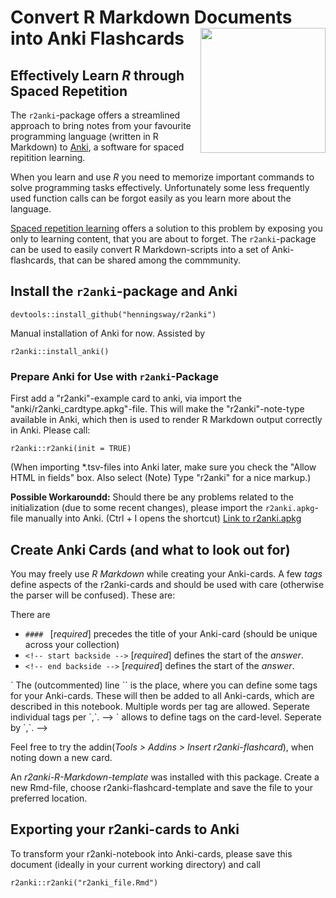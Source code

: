 # Convert R Markdown Documents into Anki Flashcards <img src="man/figures/r2anki_sticker.png" height="200" align="right">

<!-- [![Travis-CI Build Status](https://travis-ci.org/henningsway/r2anki.svg?branch=dev)](https://travis-ci.org/henningsway/r2anki) -->

## Effectively Learn *R* through Spaced Repetition
The `r2anki`-package offers a streamlined approach to bring notes from your favourite programming language (written in R Markdown) to [Anki](https://ankisrs.net), a software for spaced repitition learning.

When you learn and use *R* you need to memorize important commands to solve programming tasks effectively. Unfortunately some less frequently used function calls can be forgot easily as you learn more about the language.

[Spaced repetition learning](https://en.wikipedia.org/wiki/Spaced_repetition) offers a solution to this problem by exposing you only to learning content, that you are about to forget. The `r2anki`-package can be used to easily convert R Markdown-scripts into a set of Anki-flashcards, that can be shared among the commmunity.

## Install the `r2anki`-package and Anki
```
devtools::install_github("henningsway/r2anki")
```

Manual installation of Anki for now. Assisted by

```
r2anki::install_anki()
```

### Prepare Anki for Use with `r2anki`-Package
First add a "r2anki"-example card to anki, via import the "anki/r2anki_cardtype.apkg"-file. This will make the "r2anki"-note-type available in Anki, which then is used to render R Markdown output correctly in Anki. Please call:

```
r2anki::r2anki(init = TRUE)
```

(When importing *.tsv-files into Anki later, make sure you check the "Allow HTML in fields" box. Also select (Note) Type "r2anki" for a nice markup.)

**Possible Workaroundd:** Should there be any problems related to the initialization (due to some recent changes), please import the `r2anki.apkg`-file manually into Anki. (Ctrl + I opens the shortcut)
[Link to r2anki.apkg](https://github.com/henningsway/r2anki/blob/master/inst/anki/r2anki.apkg)


## Create Anki Cards (and what to look out for)
You may freely use *R Markdown* while creating your Anki-cards. A few *tags* define aspects of the r2anki-cards and should be used with care (otherwise the parser will be confused). These are:

There are 
* `#### ` [*required*] precedes the title of your Anki-card (should be unique across your collection)
* `<!-- start backside -->` [*required*] defines the start of the *answer*.
* `<!-- end backside -->` [*required*] defines the start of the *answer*.

<!-- Tags are *optional* and can be defined for all cards of one notebook as well as for individual cards. -->

<!-- * `<!-- #globaltags:  -->` The (outcommented) line  `<!-- # globaltags:  -->` is the place, where you can define some tags for your Anki-cards. These will then be added to all Anki-cards, which are described in this notebook. Multiple words per tag are allowed. Seperate individual tags per `,`. -->
<!-- * `<!-- #tags: -->` allows to define tags on the card-level. Seperate by `,`. -->

Feel free to try the addin(*Tools > Addins > Insert r2anki-flashcard*), when noting down a new card.

An *r2anki-R-Markdown-template* was installed with this package. Create a new Rmd-file, choose r2anki-flashcard-template and save the file to your preferred location.


## Exporting your r2anki-cards to Anki
To transform your r2anki-notebook into Anki-cards, please save this document (ideally in your current working directory) and call 

```
r2anki::r2anki("r2anki_file.Rmd")
```

<!-- ### Other Informations-->
<!-- "/home/usrname/.local/share/Anki2/User 1/collection.media/". More info can be found at: https://apps.ankiweb.net/docs/manual.html#file-locations.-->

